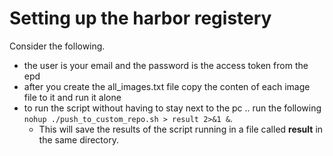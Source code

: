 # Setting up the harbor registery
Consider the following.

- the user is your email and the password is the access token from the epd
- after you create the all_images.txt file copy the conten of each image file to it and run it alone
- to run the script without having to stay next to the pc .. run the following `nohup ./push_to_custom_repo.sh > result 2>&1 &`.
    - This will save the results of the script running in a file called **result** in the same directory.

